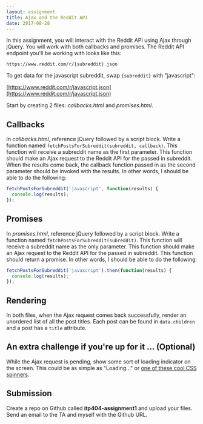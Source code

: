 ```yaml
---
layout: assignment
title: Ajax and the Reddit API
date: 2017-08-28
---
```


In this assignment, you will interact with the Reddit API using Ajax through jQuery. You will work with both callbacks and promises. The Reddit API endpoint you'll be working with looks like this:

`https://www.reddit.com/r/{subreddit}.json`

To get data for the javascript subreddit, swap `{subreddit}` with "javascript":

[https://www.reddit.com/r/javascript.json](https://www.reddit.com/r/javascript.json)

Start by creating 2 files: _callbacks.html_ and _promises.html_.

## Callbacks

In _callbacks.html_, reference jQuery followed by a script block. Write a function named `fetchPostsForSubreddit(subreddit, callback)`. This function will receive a subreddit name as the first parameter. This function should make an Ajax request to the Reddit API for the passed in subreddit. When the results come back, the callback function passed in as the second parameter should be invoked with the results. In other words, I should be able to do the following:

```js
fetchPostsForSubreddit('javascript', function(results) {
  console.log(results);
});
```

## Promises

In _promises.html_, reference jQuery followed by a script block. Write a function named `fetchPostsForSubreddit(subreddit)`. This function will receive a subreddit name as the only parameter. This function should make an Ajax request to the Reddit API for the passed in subreddit. This function should return a promise. In other words, I should be able to do the following:

```js
fetchPostsForSubreddit('javascript').then(function(results) {
  console.log(results);
});
```

## Rendering

In both files, when the Ajax request comes back successfully, render an unordered list of all the post titles. Each post can be found in `data.children` and a post has a `title` attribute.

## An extra challenge if you're up for it ... (Optional)

While the Ajax request is pending, show some sort of loading indicator on the screen. This could be as simple as "Loading..." or [one of these cool CSS spinners](https://projects.lukehaas.me/css-loaders/).

## Submission

Create a repo on Github called __itp404-assignment1__ and upload your files. Send an email to the TA and myself with the Github URL.
